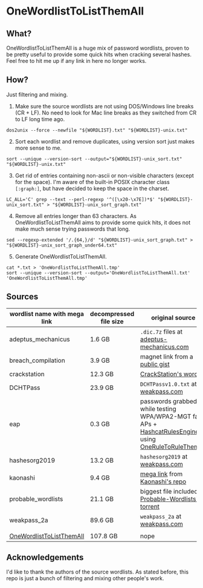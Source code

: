 # OneWordlistToListThemAll

What?
-----

OneWordlistToListThemAll is a huge mix of password wordlists, proven to be pretty useful to provide some quick hits when cracking several hashes. Feel free to hit me up if any link in here no longer works.

How?
----

Just filtering and mixing.

1. Make sure the source wordlists are not using DOS/Windows line breaks (CR + LF). No need to look for Mac line breaks as they switched from CR to LF long time ago.
```
dos2unix --force --newfile "${WORDLIST}.txt" "${WORDLIST}-unix.txt"
```
2. Sort each wordlist and remove duplicates, using version sort just makes more sense to me.
```
sort --unique --version-sort --output="${WORDLIST}-unix_sort.txt" "${WORDLIST}-unix.txt"
```
3. Get rid of entries containing non-ascii or non-visible characters (except for the space). I'm aware of the built-in POSIX character class `[:graph:]`, but have decided to keep the space in the charset.
```
LC_ALL='C' grep --text --perl-regexp '^([\x20-\x7E])*$' "${WORDLIST}-unix_sort.txt" > "${WORDLIST}-unix_sort_graph.txt"
```
4. Remove all entries longer than 63 characters. As OneWordlistToListThemAll aims to provide some quick hits, it does not make much sense trying passwords that long.
```
sed --regexp-extended '/.{64,}/d' "${WORDLIST}-unix_sort_graph.txt" > "${WORDLIST}-unix_sort_graph_under64.txt"
```
5. Generate OneWordlistToListThemAll.
```
cat *.txt > 'OneWordlistToListThemAll.tmp'
sort --unique --version-sort --output='OneWordlistToListThemAll.txt' 'OneWordlistToListThemAll.tmp'
```
Sources
-------

wordlist name with mega link | decompressed file size | original source
--- | --- | ---
adeptus_mechanicus | 1.6 GB | `.dic.7z` files at [adeptus-mechanicus.com](https://www.adeptus-mechanicus.com/codex/hashpass/)
breach_compilation | 3.9 GB | magnet link from a [public gist](https://gist.github.com/scottlinux/9a3b11257ac575e4f71de811322ce6b3)
crackstation | 12.3 GB | [CrackStation's wordlist](https://crackstation.net/files/crackstation.txt.gz)
DCHTPass | 23.9 GB | `DCHTPassv1.0.txt` at [weakpass.com](https://weakpass.com/wordlist/1257)
eap | 0.3 GB | passwords grabbed while testing WPA/WPA2-MGT fake APs + [HashcatRulesEngine](https://github.com/llamasoft/HashcatRulesEngine) using [OneRuleToRuleThemAll](https://github.com/NotSoSecure/password_cracking_rules/blob/master/OneRuleToRuleThemAll.rule)
hashesorg2019 | 13.2 GB | `hashesorg2019` at [weakpass.com](https://weakpass.com/wordlist/1851)
kaonashi | 9.4 GB | [mega link](https://mega.nz/#!nWJXzYzS!P1G8HDiMxq5wFaxeWGWx334Wp9wByj5kMEGLZkVX694) from [Kaonashi's repo](https://github.com/kaonashi-passwords/Kaonashi)
probable_wordlists | 21.1 GB | biggest file included in [Probable-Wordlists' torrent](https://github.com/berzerk0/Probable-Wordlists/tree/master/Real-Passwords/Real-Password-Rev-2-Torrents)
weakpass_2a | 89.6 GB | `weakpass_2a` at [weakpass.com](https://weakpass.com/wordlist/1919)
 | | 
[OneWordlistToListThemAll](https://mega.nz/file/4AwFWbpA#pkDmsq9vswLlwgPngGyGrtxtFQr8Z4uO6Whmm8_Grvg) | 107.8 GB | nope

Acknowledgements
----------------

I'd like to thank the authors of the source wordlists. As stated before, this repo is just a bunch of filtering and mixing other people's work.

